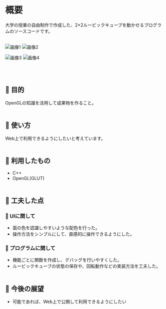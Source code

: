 # 概要
大学の授業の自由制作で作成した、2×2ルービックキューブを動かせるプログラムのソースコードです。
<br><br>
<p>
  <img src='https://github.com/ksr03/2-2_Rubik-s_Cube/assets/117695575/27bc2439-2584-4173-aece-e9c676bcf948' alt='画像1' />
  <img src='https://github.com/ksr03/2-2_Rubik-s_Cube/assets/117695575/0ef2b120-0a5e-4fa6-856d-62a55a76ab06' alt='画像2' />
</p>
<p>
  <img src='https://github.com/ksr03/2-2_Rubik-s_Cube/assets/117695575/7ce4652a-174b-489e-bebf-06451f665ee2' alt='画像3' />
  <img src='https://github.com/ksr03/2-2_Rubik-s_Cube/assets/117695575/5e9715bf-fa31-4157-8516-619e05df0336' alt='画像4' />
</p>
<br><br>

## 🔷 目的
OpenGLの知識を活用して成果物を作ること。
<br><br>

## 🔷 使い方
Web上で利用できるようにしたいと考えています。
<br><br>

## 🔷 利用したもの
* C++
* OpenGL(GLUT)
<br><br>

## 🔷 工夫した点

### 🔸 UIに関して
* 面の色を認識しやすいような配色を行った。
* 操作方法をシンプルにして、直感的に操作できるようにした。

### 🔸 プログラムに関して
* 機能ごとに関数を作成し、デバッグを行いやすくした。
* ルービックキューブの状態の保存や、回転動作などの実装方法を工夫した。
<br><br>

## 🔷 今後の展望
* 可能であれば、Web上で公開して利用できるようにしたい

